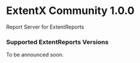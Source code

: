 # ExtentX Community 1.0.0

Report Server for ExtentReports

### Supported ExtentReports Versions

To be announced soon.

